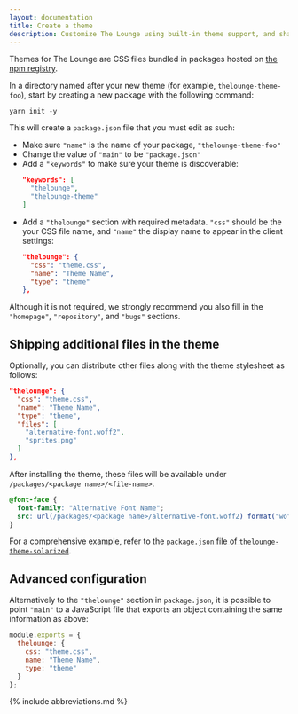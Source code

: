 ```yaml
---
layout: documentation
title: Create a theme
description: Customize The Lounge using built-in theme support, and share themes with others
---
```


Themes for The Lounge are CSS files bundled in packages hosted on [the npm registry](https://www.npmjs.com).

In a directory named after your new theme (for example, `thelounge-theme-foo`), start by creating a new package with the following command:

```
yarn init -y
```

This will create a `package.json` file that you must edit as such:

- Make sure `"name"` is the name of your package, `"thelounge-theme-foo"`
- Change the value of `"main"` to be `"package.json"`
- Add a `"keywords"` to make sure your theme is discoverable:
  ```json
  "keywords": [
    "thelounge",
    "thelounge-theme"
  ]
  ```
- Add a `"thelounge"` section with required metadata. `"css"` should be the your CSS file name, and `"name"` the display name to appear in the client settings:
  ```json
  "thelounge": {
    "css": "theme.css",
    "name": "Theme Name",
    "type": "theme"
  },
  ```

Although it is not required, we strongly recommend you also fill in the `"homepage"`, `"repository"`, and `"bugs"` sections.

## Shipping additional files in the theme

Optionally, you can distribute other files along with the theme stylesheet as follows:

```json
"thelounge": {
  "css": "theme.css",
  "name": "Theme Name",
  "type": "theme",
  "files": [
    "alternative-font.woff2",
    "sprites.png"
  ]
},
```

After installing the theme, these files will be available under `/packages/<package name>/<file-name>`.

```css
@font-face {
  font-family: "Alternative Font Name";
  src: url(/packages/<package name>/alternative-font.woff2) format("woff2");
}
```

For a comprehensive example, refer to the [`package.json` file of `thelounge-theme-solarized`](https://github.com/thelounge/thelounge-theme-solarized/blob/master/package.json).

## Advanced configuration

Alternatively to the `"thelounge"` section in `package.json`, it is possible to point `"main"` to a JavaScript file that exports an object containing the same information as above:

```js
module.exports = {
  thelounge: {
    css: "theme.css",
    name: "Theme Name",
    type: "theme"
  }
};
```

{% include abbreviations.md %}

